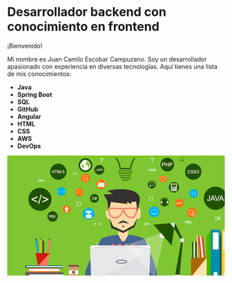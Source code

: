 # Desarrollador backend con conocimiento en frontend

¡Bienvenido!

Mi nombre es Juan Camilo Escobar Campuzano. Soy un desarrollador apasionado con experiencia en diversas tecnologías. Aquí tienes una lista de mis conocimientos:

- **Java**
- **Spring Boot**
- **SQL**
- **GitHub**
- **Angular**
- **HTML**
- **CSS**
- **AWS**
- **DevOps**

   
![Imagen de perfil](java.jpg)
